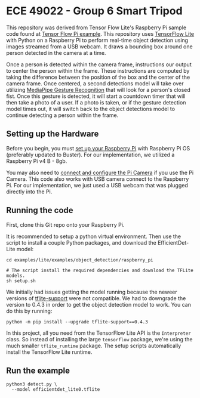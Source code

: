 # ECE 49022 - Group 6 Smart Tripod

This repository was derived from Tensor Flow Lite's Raspberry Pi sample code found at 
[Tensor Flow Pi example](https://github.com/tensorflow/examples/tree/master/lite/examples/object_detection/raspberry_pi).
This repository uses [TensorFlow Lite](https://tensorflow.org/lite) with Python on
a Raspberry Pi to perform real-time object detection using images streamed from
a USB webcam. It draws a bounding box around one person detected in the camera at a time.

Once a person is detected within the camera frame, instructions our output to center the person 
within the frame. These instructions are computed by taking the difference between the position of
the box and the center of the camera frame. Once centered, a second detections model will take over 
utilizing [MediaPipe Gesture Recognition](https://github.com/googlesamples/mediapipe/tree/main.) 
that will look for a person's closed fist. Once this gesture is detected, it will 
start a countdown timer that will then take a photo of a user. If a photo is taken, or if the 
gesture detection model times out, it will switch back to the object detections model to continue 
detecting a person within the frame.

## Setting up the Hardware

Before you begin, you must
[set up your Raspberry Pi](https://projects.raspberrypi.org/en/projects/raspberry-pi-setting-up)
with Raspberry Pi OS (preferably updated to Buster).
For our implementation, we utilized a Raspberry Pi v4 B - 8gb. 

You may also need to
[connect and configure the Pi Camera](https://www.raspberrypi.org/documentation/configuration/camera.md)
if you use the Pi Camera. This code also works with USB camera connect to the
Raspberry Pi.
For our implementation, we just used a USB webcam that was plugged directly into the Pi.

## Running the code

First, clone this Git repo onto your Raspberry Pi.

It is recommended to setup a python virtual environment.
Then use the script to install a couple Python packages, and download the
EfficientDet-Lite model:

```
cd examples/lite/examples/object_detection/raspberry_pi

# The script install the required dependencies and download the TFLite models.
sh setup.sh
```

We initially had issues getting the model running because the neweer versions of 
[tflite-support](https://forums.raspberrypi.com/viewtopic.php?t=353534) were not compatible.
We had to downgrade the version to 0.4.3 in order to get the 
object detection model to work. You can do this by running:

```
python -m pip install --upgrade tflite-support==0.4.3
```


In this project, all you need from the TensorFlow Lite API is the `Interpreter`
class. So instead of installing the large `tensorflow` package, we're using the
much smaller `tflite_runtime` package. The setup scripts automatically install
the TensorFlow Lite runtime.

## Run the example

```
python3 detect.py \
  --model efficientdet_lite0.tflite
```
